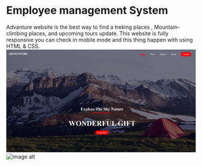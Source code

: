 # Employee management System
Advanture website is the best way to find a treking places , Mountain-climbing places, and upcoming tours update. This website is fully responsive you can check in mobile mode and this thing happen with using HTML & CSS.
![image alt](https://github.com/Rajiv-mandal04/Responsive-Advanture-website/blob/41a3b6a1c29da87bc796c234149d781f538c7217/Screenshot%202025-04-24%20025408.png)
![image alt]()

